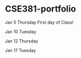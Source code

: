 # CSE381-portfolio

Jan 5 Thursday
First day of Class!

Jan 10 Tuesday

Jan 12 Thursday

Jan 17 Tuesday
